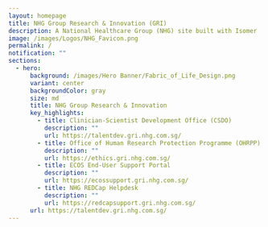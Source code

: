 ```yaml
---
layout: homepage
title: NHG Group Research & Innovation (GRI)
description: A National Healthcare Group (NHG) site built with Isomer
image: /images/Logos/NHG_Favicon.png
permalink: /
notification: ""
sections:
  - hero:
      background: /images/Hero Banner/Fabric_of_Life_Design.png
      variant: center
      backgroundColor: gray
      size: md
      title: NHG Group Research & Innovation
      key_highlights:
        - title: Clinician-Scientist Development Office (CSDO)
          description: ""
          url: https://talentdev.gri.nhg.com.sg/
        - title: Office of Human Research Protection Programme (OHRPP)
          description: ""
          url: https://ethics.gri.nhg.com.sg/
        - title: ECOS End-User Support Portal
          description: ""
          url: https://ecossupport.gri.nhg.com.sg/
        - title: NHG REDCap Helpdesk
          description: ""
          url: https://redcapsupport.gri.nhg.com.sg/
      url: https://talentdev.gri.nhg.com.sg/
---
```

